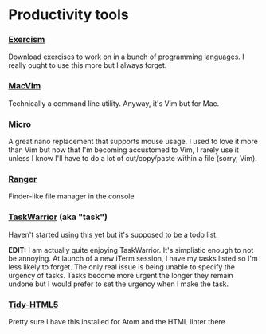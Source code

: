 # Productivity tools

### [Exercism](https://github.com/exercism/exercism.io)
Download exercises to work on in a bunch of programming languages. I really ought to 
use this more but I always forget.

### [MacVim](https://github.com/macvim-dev/macvim)
Technically a command line utility. Anyway, it's Vim but for Mac.

### [Micro](https://github.com/zyedidia/micro)
A great nano replacement that supports mouse usage. I used to love it more than Vim
but now that I'm becoming accustomed to Vim, I rarely use it unless I know I'll have 
to do a lot of cut/copy/paste within a file (sorry, Vim).

### [Ranger](http://ranger.nongnu.org/)
Finder-like file manager in the console

### [TaskWarrior](https://taskwarrior.org/) (aka "task")
Haven't started using this yet but it's supposed to be a todo list.

__EDIT:__ I am actually quite enjoying TaskWarrior. It's simplistic enough to not be
annoying. At launch of a new iTerm session, I have my tasks listed so I'm less likely
to forget. The only real issue is being unable to specify the urgency of tasks. Tasks
become more urgent the longer they remain undone but I would prefer to set the urgency
when I make the task.

### [Tidy-HTML5](http://www.html-tidy.org/)
Pretty sure I have this installed for Atom and the HTML linter there
